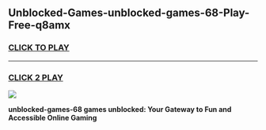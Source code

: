 
## Unblocked-Games-unblocked-games-68-Play-Free-q8amx
<h3>
<a href="https://premium76.site?title=unblocked-games-68&ref=18A1">CLICK TO PLAY</a></h3>
<hr>

<h3>
<a href="https://premium76.site?title=unblocked-games-68&ref=18A1">CLICK 2 PLAY</a>
  
</h3>

<a href="https://premium76.site?title=unblocked-games-68&ref=18A1"><img src="https://clearcache.store/games.png"></a>


**unblocked-games-68 games unblocked: Your Gateway to Fun and Accessible Online Gaming**

